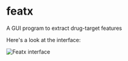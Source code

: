 # featx
A GUI program to extract drug-target features

Here's a look at the interface:

![Featx interface](featx_home.jpg)

